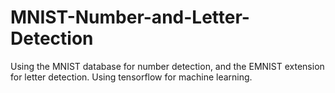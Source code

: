 # MNIST-Number-and-Letter-Detection

Using the MNIST database for number detection, and the EMNIST extension for letter detection. Using tensorflow for machine learning.

